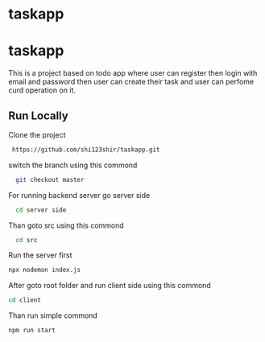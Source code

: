 # taskapp


# taskapp


This is a project based on todo app where user can register then login with email and password then user can create their task and user can perfome curd operation on it.


## Run Locally

Clone the project

```bash
 https://github.com/shi123shir/taskapp.git
```

switch the branch using this commond

```bash
  git checkout master
```

For running backend server go server side

```bash
  cd server side
```

Than goto src using this commond

```bash
  cd src
```

Run the server first

```bash
npx nodemon index.js
```
After goto root folder and run client side using this commond

```bash
cd client
```
Than run simple commond

```bash
npm run start
```
